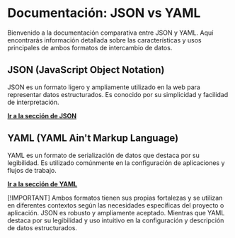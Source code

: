 # Documentación: JSON vs YAML

Bienvenido a la documentación comparativa entre JSON y YAML. 
Aquí encontrarás información detallada sobre las características y usos principales de ambos formatos de intercambio de datos.

## JSON (JavaScript Object Notation)

JSON es un formato ligero y ampliamente utilizado en la web para representar datos estructurados. 
Es conocido por su simplicidad y facilidad de interpretación.

[**Ir a la sección de JSON**](/JSONvsYAML/JSON.md)

## YAML (YAML Ain't Markup Language)

YAML es un formato de serialización de datos que destaca por su legibilidad.
Es utilizado comúnmente en la configuración de aplicaciones y flujos de trabajo.

[**Ir a la sección de YAML**](/JSONvsYAML/YAML.md)

[!IMPORTANT]
Ambos formatos tienen sus propias fortalezas y se utilizan en diferentes contextos según las necesidades específicas del proyecto o aplicación. 
JSON es robusto y ampliamente aceptado. 
Mientras que YAML destaca por su legibilidad y uso intuitivo en la configuración y descripción de datos estructurados.
